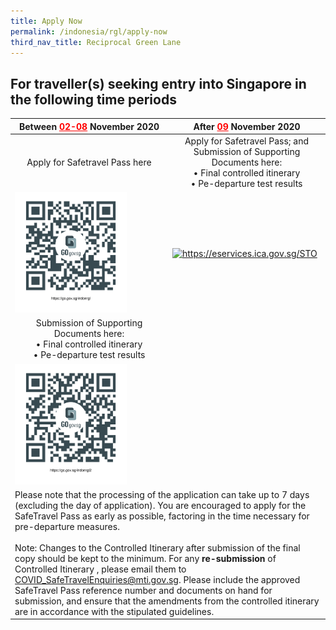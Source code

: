 ```yaml
---
title: Apply Now
permalink: /indonesia/rgl/apply-now
third_nav_title: Reciprocal Green Lane
---
```


## **For traveller(s) seeking entry into Singapore in the following time periods**

<table>
  <thead>
    <tr>
      <th  style="text-align:center;"><b>Between <span style="color:red"><u>02-08</u></span> November 2020 </b> </th>
      <th style="text-align:center;"><b>After <span style="color:red"><u>09</u></span> November 2020</b></th>
    </tr>
  </thead>
  <tbody>
    <tr>
      <td style="text-align:center;">Apply for Safetravel Pass here</td>
     <!-- <td width="50%" style="text-align:center;"><a href="https://go.gov.sg/indonrgl2">https://go.gov.sg/indonrgl2</a></td>-->
      <td width="50%" style="text-align:center;">Apply for Safetravel Pass; and<br/>
        Submission of Supporting Documents here:
      <br/> &bull; Final controlled itinerary
        <br/> &bull; Pe-departure test results
      </td>
    </tr>
    <tr>
      <td><a href="https://go.gov.sg/indonrgl"><img src="/images/qr-indonrgl.png" alt="https://go.gov.sg/indonrgl" title="https://go.gov.sg/indonrgl" style="width:75%;"></a></td>
      <td><a href="https://eservices.ica.gov.sg/STO"><img src="/images/qr-rglapp.png" alt="https://eservices.ica.gov.sg/STO" title="https://eservices.ica.gov.sg/STO" style="width:70%;"></a></td>
    </tr>
       <tr>
      <td style="text-align:center;">Submission of Supporting Documents here: 
        <br/> &bull; Final controlled itinerary
        <br/> &bull; Pe-departure test results
         </td>
     <!-- <td width="50%" style="text-align:center;">Submission of Supporting Documents here:
         <br/> &bull; Final controlled itinerary
        <br/> &bull;  Pre-departure test results
        </td>-->
    </tr>
    <tr>
      <td><a href="https://go.gov.sg/indonrgl2"><img src="/images/qr-indonrgl2.png" alt="https://go.gov.sg/indonrgl2" title="https://go.gov.sg/indonrgl2" style="width:75%;"></a></td>
    <!--  <td><a href="https://eservices.ica.gov.sg/STO"><img src="/images/qr-rglapp.png" alt="https://eservices.ica.gov.sg/STO" title="https://eservices.ica.gov.sg/STO" style="width:75%;"></a></td>-->
    </tr>
    <tr>
      <td colspan="2">Please note that the processing of the application can take up to 7 days (excluding the day of application). You are encouraged to apply for the SafeTravel Pass as early as possible, factoring in the time necessary for pre-departure measures.<br/><br/>
        Note: Changes to the Controlled Itinerary after submission of the final copy should be kept to the minimum. For any <b>re-submission</b> of Controlled Itinerary , please email them to <a href="COVID_SafeTravelEnquiries@mti.gov.sg">COVID_SafeTravelEnquiries@mti.gov.sg</a>. Please include the approved SafeTravel Pass reference number and documents on hand for submission, and ensure that the amendments from the controlled itinerary are in accordance with the stipulated guidelines. 
      </td>
    </tr>
  </tbody>
</table>
